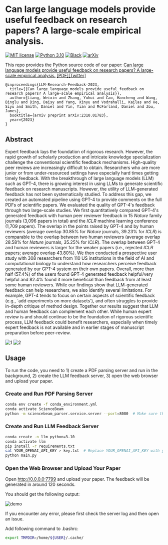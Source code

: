 # Can large language models provide useful feedback on research papers? A large-scale empirical analysis.

[![MIT license](https://img.shields.io/badge/License-MIT-blue.svg)](https://lbesson.mit-license.org/)
[![Python 3.10](https://img.shields.io/badge/python-3.10-blue.svg)](https://www.python.org/downloads/release/python-3100/)
[![Black](https://img.shields.io/badge/code%20style-black-000000.svg)](https://github.com/ambv/black)
[![arXiv](https://img.shields.io/badge/arXiv-2310.01783-b31b1b.svg)](https://arxiv.org/abs/2310.01783)

This repo provides the Python source code of our paper: 
[Can large language models provide useful feedback on research papers? A large-scale empirical analysis.](https://arxiv.org/abs/2310.01783)
[[PDF]](https://arxiv.org/pdf/2310.01783.pdf)[[Twitter]](https://twitter.com/james_y_zou/status/1709608909395357946)


```
@inproceedings{LLM-Research-Feedback-2023,
  title={{Can large language models provide useful feedback on research papers? A large-scale empirical analysis}},
  author={Liang, Weixin and Zhang, Yuhui and Cao, Hancheng and Wang, Binglu and Ding, Daisy and Yang, Xinyu and Vodrahalli, Kailas and He, Siyu and Smith, Daniel and Yin, Yian and McFarland, Daniel and Zou, James},
  booktitle={arXiv preprint arXiv:2310.01783},
  year={2023}
}
```



## Abstract

Expert feedback lays the foundation of rigorous research. However, the rapid growth of scholarly production and intricate knowledge specialization challenge the conventional scientific feedback mechanisms. High-quality peer reviews are increasingly difficult to obtain. Researchers who are more junior or from under-resourced settings have especially hard times getting timely feedback. With the breakthrough of large language models (LLM) such as GPT-4, there is growing interest in using LLMs to generate scientific feedback on research manuscripts. However, the utility of LLM-generated feedback has not been systematically studied. To address this gap, we created an automated pipeline using GPT-4 to provide comments on the full PDFs of scientific papers. We evaluated the quality of GPT-4's feedback through two large-scale studies. We first quantitatively compared GPT-4's generated feedback with human peer reviewer feedback in 15 _Nature_ family journals (3,096 papers in total) and the _ICLR_ machine learning conference (1,709 papers). The overlap in the points raised by GPT-4 and by human reviewers (average overlap 30.85% for _Nature_ journals, 39.23% for _ICLR_) is comparable to the overlap between two human reviewers (average overlap 28.58% for _Nature_ journals, 35.25% for _ICLR_). The overlap between GPT-4 and human reviewers is larger for the weaker papers (i.e., rejected _ICLR_ papers; average overlap 43.80%). We then conducted a prospective user study with 308 researchers from 110 US institutions in the field of AI and computational biology to understand how researchers perceive feedback generated by our GPT-4 system on their own papers. Overall, more than half (57.4%) of the users found GPT-4 generated feedback helpful/very helpful and 82.4% found it more beneficial than feedback from at least some human reviewers. While our findings show that LLM-generated feedback can help researchers, we also identify several limitations. For example, GPT-4 tends to focus on certain aspects of scientific feedback (e.g., `add experiments on more datasets'), and often struggles to provide in-depth critique of method design. Together our results suggest that LLM and human feedback can complement each other. While human expert review is and should continue to be the foundation of rigorous scientific process, LLM feedback could benefit researchers, especially when timely expert feedback is not available and in earlier stages of manuscript preparation before peer-review.

![1](https://github.com/Weixin-Liang/LLM-scientific-feedback/assets/32794044/8958eb56-a652-45bb-9347-e9578f432ae0)
![2](https://github.com/Weixin-Liang/LLM-scientific-feedback/assets/32794044/6228288b-9a54-4c90-8510-32bb823f1e05)



## Usage

To run the code, you need to 1) create a PDF parsing server and run in the background, 2) create the LLM feedback server, 3) open the web browser and upload your paper.
### Create and Run PDF Parsing Server

```bash
conda env create -f conda_environment.yml
conda activate ScienceBeam
python -m sciencebeam_parser.service.server --port=8080  # Make sure this is running in the background
```

### Create and Run LLM Feedback Server

```bash
conda create -n llm python=3.10
conda activate llm
pip install -r requirements.txt
cat YOUR_OPENAI_API_KEY > key.txt  # Replace YOUR_OPENAI_API_KEY with your OpenAI API key starting with "sk-"
python main.py
```

### Open the Web Browser and Upload Your Paper

Open http://0.0.0.0:7799 and upload your paper. The feedback will be generated in around 120 seconds.

You should get the following output:

![demo](demo.png)

If you encounter any error, please first check the server log and then open an issue.

Add following command to .bashrc:
```bash
export TMPDIR=/home/${USER}/.cache/
```